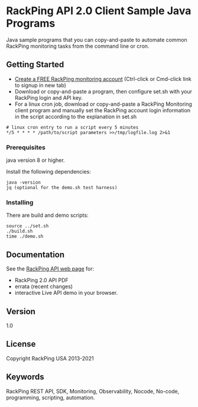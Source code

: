 # RackPing API 2.0 Client Sample Java Programs

Java sample programs that you can copy-and-paste to automate common RackPing monitoring tasks from the command line or cron.

## Getting Started

* [Create a FREE RackPing monitoring account](https://www.rackping.com/cgi-bin/signup.cgi) (Ctrl-click or Cmd-click link to signup in new tab)
* Download or copy-and-paste a program, then configure set.sh with your RackPing login and API key.
* For a linux cron job, download or copy-and-paste a RackPing Monitoring client program and manually set the RackPing account login information in the script according to the explanation in set.sh

```
# linux cron entry to run a script every 5 minutes
*/5 * * * * /path/to/script parameters >>/tmp/logfile.log 2>&1
```

### Prerequisites

java version 8 or higher.

Install the following dependencies:

```
java -version
jq (optional for the demo.sh test harness)
```

### Installing

There are build and demo scripts:

```
source ../set.sh
./build.sh
time ./demo.sh
```

## Documentation

See the [RackPing API web page](https://www.rackping.com/api.html) for:

* RackPing 2.0 API PDF
* errata (recent changes)
* interactive Live API demo in your browser.

## Version

1.0

## License

Copyright RackPing USA 2013-2021

## Keywords

RackPing REST API, SDK, Monitoring, Observability, Nocode, No-code, programming, scripting, automation.


